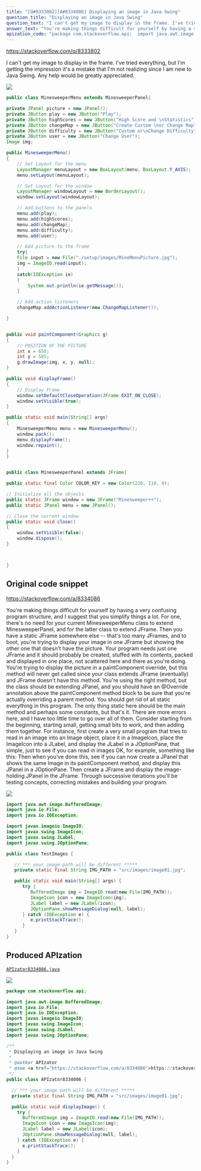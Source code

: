 ```yaml
---
title: "[Q#8333802][A#8334086] Displaying an image in Java Swing"
question_title: "Displaying an image in Java Swing"
question_text: "I can't get my image to display in the frame. I've tried everything, but I'm getting the impression it's a mistake that I'm not realizing since I am new to Java Swing. Any help would be greatly appreciated."
answer_text: "You're making things difficult for yourself by having a very confusing program structure, and I suggest that you simplify things a lot. For one, there's no need for your current MinesweeperMenu class to extend MinesweeperPanel, and for the latter class to extend JFrame. Then you have a static JFrame somewhere else -- that's too many JFrames, and to boot, you're trying to display your image in one JFrame but showing the other one that doesn't have the picture. Your program needs just one JFrame and it should probably be created, stuffed with its contents, packed and displayed in one place, not scattered here and there as you're doing. You're trying to display the picture in a paintComponent override, but this method will never get called since your class extends JFrame (eventually) and JFrame doesn't have this method. You're using the right method, but the class should be extending JPanel, and you should have an @Override annotation above the paintComponent method block to be sure that you're actually overriding a parent method. You should get rid of all static everything in this program. The only thing static here should be the main method and perhaps some constants, but that's it. There are more errors here, and I have too little time to go over all of them.  Consider starting from the beginning, starting small, getting small bits to work, and then adding them together. For instance, first create a very small program that tries to read in an image into an Image object, place it in a ImageIcon, place the ImageIcon into a JLabel, and display the JLabel in a JOptionPane, that simple, just to see if you can read in images OK, for example, something like this: Then when you've done this, see if you can now create a JPanel that shows the same Image in its paintComponent method, and display this JPanel in a JOptionPane. Then create a JFrame and display the image-holding JPanel in the JFrame. Through successive iterations you'll be testing concepts, correcting mistakes and building your program."
apization_code: "package com.stackoverflow.api;  import java.awt.image.BufferedImage; import java.io.File; import java.io.IOException; import javax.imageio.ImageIO; import javax.swing.ImageIcon; import javax.swing.JLabel; import javax.swing.JOptionPane;  /**  * Displaying an image in Java Swing  *  * @author APIzator  * @see <a href=\"https://stackoverflow.com/a/8334086\">https://stackoverflow.com/a/8334086</a>  */ public class APIzator8334086 {    // *** your image path will be different *****   private static final String IMG_PATH = \"src/images/image01.jpg\";    public static void displayImage() {     try {       BufferedImage img = ImageIO.read(new File(IMG_PATH));       ImageIcon icon = new ImageIcon(img);       JLabel label = new JLabel(icon);       JOptionPane.showMessageDialog(null, label);     } catch (IOException e) {       e.printStackTrace();     }   } }"
---
```


https://stackoverflow.com/q/8333802

I can&#x27;t get my image to display in the frame. I&#x27;ve tried everything, but I&#x27;m getting the impression it&#x27;s a mistake that I&#x27;m not realizing since I am new to Java Swing. Any help would be greatly appreciated.


<div class="code-logo"><img src="/stackoverflow.png" /></div>

```java
public class MinesweeperMenu extends MinesweeperPanel{

private JPanel picture = new JPanel();
private JButton play = new JButton("Play");
private JButton highScores = new JButton("High Score and \nStatistics");
private JButton changeMap = new JButton("Create Custom \nor Change Map");
private JButton difficulty = new JButton("Custom or\nChange Difficulty");
private JButton user = new JButton("Change User");
Image img;

public MinesweeperMenu()
{
    // Set Layout for the menu
    LayoutManager menuLayout = new BoxLayout(menu, BoxLayout.Y_AXIS);
    menu.setLayout(menuLayout);

    // Set Layout for the window
    LayoutManager windowLayout = new BorderLayout();
    window.setLayout(windowLayout);

    // Add buttons to the panels
    menu.add(play);
    menu.add(highScores);
    menu.add(changeMap);
    menu.add(difficulty);
    menu.add(user);

    // Add picture to the frame
    try{
    File input = new File("./setup/images/MineMenuPicture.jpg");
    img = ImageIO.read(input);
    }
    catch(IOException ie)
    {
        System.out.println(ie.getMessage());
    }

    // Add action listeners
    changeMap.addActionListener(new ChangeMapListener());   

}


public void paintComponent(Graphics g)
{
    // POSITION OF THE PICTURE
    int x = 650;
    int y = 585;
    g.drawImage(img, x, y, null);
}

public void displayFrame()
{
    // Display Frame
    window.setDefaultCloseOperation(JFrame.EXIT_ON_CLOSE);
    window.setVisible(true);
}

public static void main(String[] args)
{
    MinesweeperMenu menu = new MinesweeperMenu();
    window.pack();
    menu.displayFrame();
    window.repaint();
}
}


public class MinesweeperPanel extends JFrame{

public static final Color COLOR_KEY = new Color(220, 110, 0);

// Initialize all the objects
public static JFrame window = new JFrame("Minesweeper++");
public static JPanel menu = new JPanel();

// Close the current window
public static void close()
{
    window.setVisible(false);
    window.dispose();
}



}
```


## Original code snippet

https://stackoverflow.com/a/8334086

You&#x27;re making things difficult for yourself by having a very confusing program structure, and I suggest that you simplify things a lot.
For one, there&#x27;s no need for your current MinesweeperMenu class to extend MinesweeperPanel, and for the latter class to extend JFrame. Then you have a static JFrame somewhere else -- that&#x27;s too many JFrames, and to boot, you&#x27;re trying to display your image in one JFrame but showing the other one that doesn&#x27;t have the picture. Your program needs just one JFrame and it should probably be created, stuffed with its contents, packed and displayed in one place, not scattered here and there as you&#x27;re doing.
You&#x27;re trying to display the picture in a paintComponent override, but this method will never get called since your class extends JFrame (eventually) and JFrame doesn&#x27;t have this method. You&#x27;re using the right method, but the class should be extending JPanel, and you should have an @Override annotation above the paintComponent method block to be sure that you&#x27;re actually overriding a parent method.
You should get rid of all static everything in this program. The only thing static here should be the main method and perhaps some constants, but that&#x27;s it.
There are more errors here, and I have too little time to go over all of them.  Consider starting from the beginning, starting small, getting small bits to work, and then adding them together.
For instance, first create a very small program that tries to read in an image into an Image object, place it in a ImageIcon, place the ImageIcon into a JLabel, and display the JLabel in a JOptionPane, that simple, just to see if you can read in images OK, for example, something like this:
Then when you&#x27;ve done this, see if you can now create a JPanel that shows the same Image in its paintComponent method, and display this JPanel in a JOptionPane.
Then create a JFrame and display the image-holding JPanel in the JFrame.
Through successive iterations you&#x27;ll be testing concepts, correcting mistakes and building your program.

<div class="code-logo"><img src="/stackoverflow.png" /></div>

```java
import java.awt.image.BufferedImage;
import java.io.File;
import java.io.IOException;

import javax.imageio.ImageIO;
import javax.swing.ImageIcon;
import javax.swing.JLabel;
import javax.swing.JOptionPane;

public class TestImages {

   // *** your image path will be different *****
   private static final String IMG_PATH = "src/images/image01.jpg";

   public static void main(String[] args) {
      try {
         BufferedImage img = ImageIO.read(new File(IMG_PATH));
         ImageIcon icon = new ImageIcon(img);
         JLabel label = new JLabel(icon);
         JOptionPane.showMessageDialog(null, label);
      } catch (IOException e) {
         e.printStackTrace();
      }
   }
}
```

## Produced APIzation

[`APIzator8334086.java`](https://github.com/pasqualesalza/apization/raw/main/data/search/APIzator8334086.java)

<div class="code-logo"><img src="/apizator.png" /></div>

```java
package com.stackoverflow.api;

import java.awt.image.BufferedImage;
import java.io.File;
import java.io.IOException;
import javax.imageio.ImageIO;
import javax.swing.ImageIcon;
import javax.swing.JLabel;
import javax.swing.JOptionPane;

/**
 * Displaying an image in Java Swing
 *
 * @author APIzator
 * @see <a href="https://stackoverflow.com/a/8334086">https://stackoverflow.com/a/8334086</a>
 */
public class APIzator8334086 {

  // *** your image path will be different *****
  private static final String IMG_PATH = "src/images/image01.jpg";

  public static void displayImage() {
    try {
      BufferedImage img = ImageIO.read(new File(IMG_PATH));
      ImageIcon icon = new ImageIcon(img);
      JLabel label = new JLabel(icon);
      JOptionPane.showMessageDialog(null, label);
    } catch (IOException e) {
      e.printStackTrace();
    }
  }
}

```